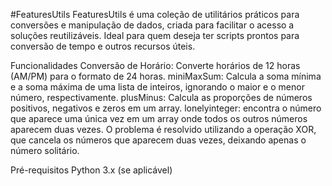 #FeaturesUtils
FeaturesUtils é uma coleção de utilitários práticos para conversões e manipulação de dados, criada para facilitar o acesso a soluções reutilizáveis. Ideal para quem deseja ter scripts prontos para conversão de tempo e outros recursos úteis.

Funcionalidades
Conversão de Horário: Converte horários de 12 horas (AM/PM) para o formato de 24 horas.
miniMaxSum: Calcula a soma mínima e a soma máxima de uma lista de inteiros, ignorando o maior e o menor número, respectivamente.
plusMinus: Calcula as proporções de números positivos, negativos e zeros em um array.
lonelyinteger: encontra o número que aparece uma única vez em um array onde todos os outros números aparecem duas vezes. O problema é resolvido utilizando a operação XOR, que cancela os números que aparecem duas vezes, deixando apenas o número solitário.


Pré-requisitos
Python 3.x (se aplicável)
